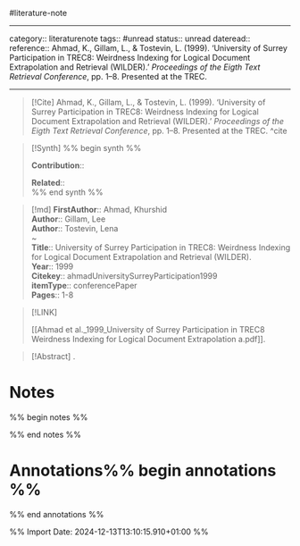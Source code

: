 #literature-note 

---
category:: literaturenote
tags:: #unread 
status:: unread 
dateread::
reference:: Ahmad, K., Gillam, L., & Tostevin, L. (1999). ‘University of Surrey Participation in TREC8: Weirdness Indexing for Logical Document Extrapolation and Retrieval (WILDER).’ _Proceedings of the Eigth Text Retrieval Conference_, pp. 1–8. Presented at the TREC.

---

> [!Cite]
> Ahmad, K., Gillam, L., & Tostevin, L. (1999). ‘University of Surrey Participation in TREC8: Weirdness Indexing for Logical Document Extrapolation and Retrieval (WILDER).’ _Proceedings of the Eigth Text Retrieval Conference_, pp. 1–8. Presented at the TREC.
^cite

>[!Synth]
>%% begin synth %%
>
>**Contribution**:: 
>
>**Related**::  
>%% end synth %%

>[!md]
> **FirstAuthor**:: Ahmad, Khurshid  
> **Author**:: Gillam, Lee  
> **Author**:: Tostevin, Lena  
~    
> **Title**:: University of Surrey Participation in TREC8: Weirdness Indexing for Logical Document Extrapolation and Retrieval (WILDER).  
> **Year**:: 1999   
> **Citekey**:: ahmadUniversitySurreyParticipation1999  
> **itemType**:: conferencePaper   
> **Pages**:: 1-8    

> [!LINK] 
>
> [[Ahmad et al._1999_University of Surrey Participation in TREC8 Weirdness Indexing for Logical Document Extrapolation a.pdf]].

> [!Abstract]
>.
> 
# Notes

%% begin notes %%

%% end notes %%


# Annotations%% begin annotations %%


%% end annotations %%

%% Import Date: 2024-12-13T13:10:15.910+01:00 %%

